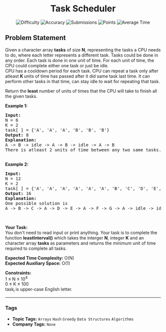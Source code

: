 <h1 align="center">Task Scheduler</h1>

<p align="center">
  <img alt="Difficulty" title="Difficulty" src="https://custom-icon-badges.demolab.com/badge/Difficulty: Medium-1F222E?style=for-the-badge&logoColor=white&logo=fire"/>
  <img alt="Accuracy" title="Accuracy" src="https://custom-icon-badges.demolab.com/badge/Accuracy: 58.08%25-1F222E?style=for-the-badge&logoColor=white&logo=target"/>
  <img alt="Submissions" title="Submissions" src="https://custom-icon-badges.demolab.com/badge/Submissions: 29K+-1F222E?style=for-the-badge&logoColor=white&logo=repo"/>
  <img alt="Points" title="Points" src="https://custom-icon-badges.demolab.com/badge/Points: 4-1F222E?style=for-the-badge&logoColor=white&logo=award"/>
  <img alt="Average Time" title="Average Time" src="https://custom-icon-badges.demolab.com/badge/Average%20Time: 30m-1F222E?style=for-the-badge&logoColor=white&logo=clock"/>
</p>

## Problem Statement

Given a character array <b>tasks</b> of size <b>N</b>, representing the tasks a CPU needs to do, where each letter represents a different task. Tasks could be done in any order. Each task is done in one unit of time. For each unit of time, the CPU could complete either one task or just be idle.<br>CPU has a cooldown period for each task. CPU can repeat a task only after atleast <b>K </b>units of time has passed after it did same task last time. It can perform other tasks in that time, can stay idle to wait for repeating that task.

Return the <b>least</b> number of units of times that the CPU will take to finish all the given tasks.

<b>Example 1:</b>

<pre><b>Input:</b><br>N = 6<br>K = 2<br>task[ ] = {'A', 'A', 'A', 'B', 'B', 'B'}<br><b>Output: </b>8<br><b>Explanation:</b> <br>A -> B -> idle -> A -> B -> idle -> A -> B<br>There is atleast 2 units of time between any two same tasks.<br> </pre>

<b>Example 2:</b>

<pre><b>Input:</b><br>N = 12<br>K = 2<br>task[ ] = {'A', 'A', 'A', 'A', 'A', 'A', 'B', 'C', 'D', 'E', 'F', 'G'}<br><b>Output: </b>16<br><b>Explanation:</b>  <br>One possible solution is <br>A -> B -> C -> A -> D -> E -> A -> F -> G -> A -> idle -> idle -> A -> idle -> idle -> A.</pre>

 

<b>Your Task:</b><br>You don't need to read input or print anything. Your task is to complete the function <b>leastInterval()</b> which takes the interger <b>N</b>, integer <b>K</b> and an character array <b>tasks </b>as parameters and returns the minimum unit of time required to complete all tasks.

<b>Expected Time Complexity:</b> O(N)<br><b>Expected Auxiliary Space:</b> O(1)

<b>Constraints:</b><br>1 ≤ N ≤ 10<sup>4</sup><br>0 ≤ K ≤ 100<br>task<sub>i </sub>is upper-case English letter.


<hr>

### Tags
- **Topic Tags:** `Arrays` `Hash` `Greedy` `Data Structures` `Algorithms`
- **Company Tags:** `None`
